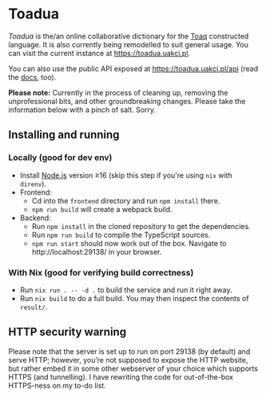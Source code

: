 # Toadua

_Toadua_ is the/an online collaborative dictionary for the
[Toaq](http://toaq.net) constructed language. It is also currently being
remodelled to suit general usage. You can visit the current instance at
<https://toadua.uakci.pl>.

You can also use the public API exposed at <https://toadua.uakci.pl/api> (read
the [docs](docs/api.md), too).

**Please note:** Currently in the process of cleaning up, removing the
unprofessional bits, and other groundbreaking changes. Please take the
information below with a pinch of salt. Sorry.

## Installing and running

### Locally (good for dev env)

- Install [Node.js](https://nodejs.org/en/) version ≥16 (skip this step if
  you're using `nix` with `direnv`).
- Frontend:
  - Cd into the `frontend` directory and run `npm install` there.
  - `npm run build` will create a webpack build.
- Backend:
  - Run `npm install` in the cloned repository to get the dependencies.
  - Run `npm run build` to compile the TypeScript sources.
  - `npm run start` should now work out of the box. Navigate to
    http://localhost:29138/ in your browser.

### With Nix (good for verifying build correctness)

- Run `nix run . -- -d .` to build the service and run it right away.
- Run `nix build` to do a full build. You may then inspect the contents of
  `result/`.

## HTTP security warning

Please note that the server is set up to run on port 29138 (by default) and
serve HTTP; however, you’re not supposed to expose the HTTP website, but rather
embed it in some other webserver of your choice which supports HTTPS (and
tunnelling). I have rewriting the code for out-of-the-box HTTPS-ness on my to-do
list.
